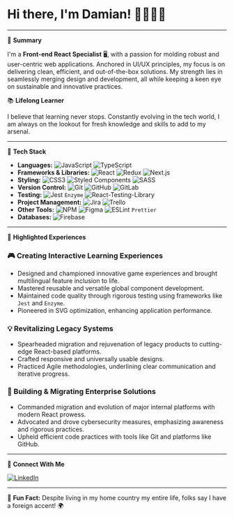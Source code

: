 # Hi there, I'm Damian! 👋🧑🏻‍💻

---

🚀 **Summary**

I'm a **Front-end React Specialist** 🖥, with a passion for molding robust and user-centric web applications. Anchored in UI/UX principles, my focus is on delivering clean, efficient, and out-of-the-box solutions. My strength lies in seamlessly merging design and development, all while keeping a keen eye on sustainable and innovative practices.

📚 **Lifelong Learner**

I believe that learning never stops. Constantly evolving in the tech world, I am always on the lookout for fresh knowledge and skills to add to my arsenal. 

---

🔧 **Tech Stack**

- **Languages:** ![JavaScript](https://img.shields.io/badge/-JavaScript-F7DF1E?style=flat-square&logo=javascript&logoColor=black) ![TypeScript](https://shields.io/badge/TypeScript-3178C6?logo=TypeScript&logoColor=FFF&style=flat-square)
- **Frameworks & Libraries:** ![React](https://img.shields.io/badge/-React-61DAFB?style=flat-square&logo=react&logoColor=white) ![Redux](https://img.shields.io/badge/redux-%23593d88.svg?style=for-the-badge&logo=redux&logoColor=white) ![Next.js](https://img.shields.io/badge/next.js-000000?style=for-the-badge&logo=nextdotjs&logoColor=white)
- **Styling:** ![CSS3](https://img.shields.io/badge/CSS3-1572B6?style=for-the-badge&logo=css3&logoColor=white) ![Styled Components](https://img.shields.io/badge/-Styled_Components-DB7093?style=flat-square&logo=styled-components&logoColor=white) ![SASS](https://img.shields.io/badge/SASS-hotpink.svg?style=for-the-badge&logo=SASS&logoColor=white)
- **Version Control:** ![Git](https://img.shields.io/badge/-Git-F05032?style=flat-square&logo=git&logoColor=white) ![GitHub](https://img.shields.io/badge/-GitHub-181717?style=flat-square&logo=github) ![GitLab](https://img.shields.io/badge/gitlab-%23181717.svg?style=for-the-badge&logo=gitlab&logoColor=white)
- **Testing:** ![Jest](https://img.shields.io/badge/-jest-%23C21325?style=for-the-badge&logo=jest&logoColor=white) `Enzyme` ![React-Testing-Library](https://img.shields.io/badge/-TestingLibrary-%23E33332?style=for-the-badge&logo=testing-library&logoColor=white)
- **Project Management:** ![Jira](https://img.shields.io/badge/jira-%230A0FFF.svg?style=for-the-badge&logo=jira&logoColor=white) ![Trello](https://img.shields.io/badge/Trello-%23026AA7.svg?style=for-the-badge&logo=Trello&logoColor=white)
- **Other Tools:** ![NPM](https://img.shields.io/badge/NPM-%23CB3837.svg?style=for-the-badge&logo=npm&logoColor=white) ![Figma](https://img.shields.io/badge/figma-%23F24E1E.svg?style=for-the-badge&logo=figma&logoColor=white) ![ESLint](https://img.shields.io/badge/ESLint-4B3263?style=for-the-badge&logo=eslint&logoColor=white) `Prettier`
- **Databases:** ![Firebase](https://camo.githubusercontent.com/5b148e7e2d5fdb541ea3cae400ea95884b75202ebe9846d996a20971602a8f01/68747470733a2f2f696d672e736869656c64732e696f2f62616467652f46697265626173652d3033394245353f7374796c653d666f722d7468652d6261646765266c6f676f3d4669726562617365266c6f676f436f6c6f723d7768697465)

---

🌟 **Highlighted Experiences**

### 🎮 Creating Interactive Learning Experiences

- Designed and championed innovative game experiences and brought multilingual feature inclusion to life.
- Mastered reusable and versatile global component development.
- Maintained code quality through rigorous testing using frameworks like `Jest` and `Enzyme`.
- Pioneered in SVG optimization, enhancing application performance.

### 💡 Revitalizing Legacy Systems

- Spearheaded migration and rejuvenation of legacy products to cutting-edge React-based platforms.
- Crafted responsive and universally usable designs.
- Practiced Agile methodologies, underlining clear communication and iterative progress.

### 🏰 Building & Migrating Enterprise Solutions

- Commanded migration and evolution of major internal platforms with modern React prowess.
- Advocated and drove cybersecurity measures, emphasizing awareness and rigorous practices.
- Upheld efficient code practices with tools like Git and platforms like GitHub.

---

🔗 **Connect With Me**

[![LinkedIn](https://img.shields.io/badge/-LinkedIn-0077B5?style=flat-square&logo=linkedin&logoColor=white)](https://www.linkedin.com/in/damian-medrano/)

---

💬 **Fun Fact:** Despite living in my home country my entire life, folks say I have a foreign accent! 🌍
